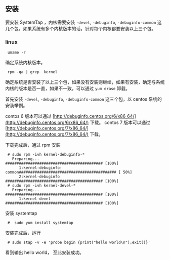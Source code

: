 ## 安装

要安装 SystemTap ，内核需要安装 `-devel`, `-debuginfo`, `-debuginfo-common` 这几个包。如果系统有多个内核版本的话，针对每个内核都要安装以上三个包。 

### linux

```
 uname -r
```

确定系统内核版本。

```
 rpm -qa | grep  kernel
```

确定系统是否安装了以上三个包，如果没有安装则继续，如果有安装，确定与系统内核的版本是否一直，如果不一致，可以通过 `yum erase` 卸载。

首先安装 `-devel`, `-debuginfo`, `-debuginfo-common` 这三个包，以 centos 系统的安装举例。

contos 6 版本可以通过 [http://debuginfo.centos.org/6/x86_64/](http://debuginfo.centos.org/6/x86_64/) 下载。
contos 7 版本可以通过 [http://debuginfo.centos.org/7/x86_64/](http://debuginfo.centos.org/7/x86_64/) 下载。

下载完成后，通过 rpm 安装
```
 # sudo rpm -ivh kernel-debuginfo-*
   Preparing...                ########################################### [100%]
      1:kernel-debuginfo-common########################################### [ 50%]
      2:kernel-debuginfo       ########################################### [100%]
 # sudo rpm -ivh kernel-devel-*
   Preparing...                ########################################### [100%]
      1:kernel-devel           ########################################### [100%]

```

安装 systemtap 

```
 #  sudo yum install systemtap
```

安装完成后，运行

```
 # sudo stap -v -e 'probe begin {print("hello world\n");exit()}'
```
看到输出 hello world， 至此安装成功。
